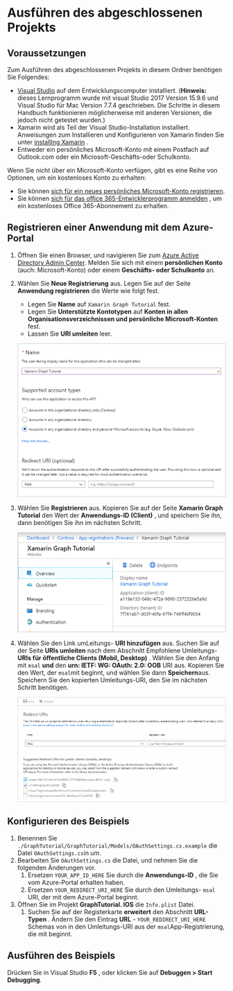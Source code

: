 # <a name="how-to-run-the-completed-project"></a>Ausführen des abgeschlossenen Projekts

## <a name="prerequisites"></a>Voraussetzungen

Zum Ausführen des abgeschlossenen Projekts in diesem Ordner benötigen Sie Folgendes:

- [Visual Studio](https://visualstudio.microsoft.com/vs/) auf dem Entwicklungscomputer installiert. (**Hinweis:** dieses Lernprogramm wurde mit visual Studio 2017 Version 15.9.6 und Visual Studio für Mac Version 7.7.4 geschrieben. Die Schritte in diesem Handbuch funktionieren möglicherweise mit anderen Versionen, die jedoch nicht getestet wurden.)
- Xamarin wird als Teil der Visual Studio-Installation installiert. Anweisungen zum Installieren und Konfigurieren von Xamarin finden Sie unter [installIng Xamarin](https://docs.microsoft.com/xamarin/cross-platform/get-started/installation) .
- Entweder ein persönliches Microsoft-Konto mit einem Postfach auf Outlook.com oder ein Microsoft-Geschäfts-oder Schulkonto.

Wenn Sie nicht über ein Microsoft-Konto verfügen, gibt es eine Reihe von Optionen, um ein kostenloses Konto zu erhalten:

- Sie können [sich für ein neues persönliches Microsoft-Konto registrieren](https://signup.live.com/signup?wa=wsignin1.0&rpsnv=12&ct=1454618383&rver=6.4.6456.0&wp=MBI_SSL_SHARED&wreply=https://mail.live.com/default.aspx&id=64855&cbcxt=mai&bk=1454618383&uiflavor=web&uaid=b213a65b4fdc484382b6622b3ecaa547&mkt=E-US&lc=1033&lic=1).
- Sie können [sich für das office 365-Entwicklerprogramm anmelden](https://developer.microsoft.com/office/dev-program) , um ein kostenloses Office 365-Abonnement zu erhalten.

## <a name="register-an-application-with-the-azure-portal"></a>Registrieren einer Anwendung mit dem Azure-Portal

1. Öffnen Sie einen Browser, und navigieren Sie zum [Azure Active Directory Admin Center](https://aad.portal.azure.com). Melden Sie sich mit einem **persönlichen Konto** (auch: Microsoft-Konto) oder einem **Geschäfts- oder Schulkonto** an.

1. Wählen Sie **Neue Registrierung** aus. Legen Sie auf der Seite **Anwendung registrieren** die Werte wie folgt fest.

    - Legen Sie **Name** auf `Xamarin Graph Tutorial` fest.
    - Legen Sie **Unterstützte Kontotypen** auf **Konten in allen Organisationsverzeichnissen und persönliche Microsoft-Konten** fest.
    - Lassen Sie **URI umleiten** leer.

    ![Screenshot der Seite "Registrieren einer Anwendung"](../../tutorial/images/aad-register-an-app.png)

1. Wählen Sie **Registrieren** aus. Kopieren Sie auf der Seite **Xamarin Graph Tutorial** den Wert der **Anwendungs-ID (Client)** , und speichern Sie ihn, dann benötigen Sie ihn im nächsten Schritt.

    ![Screenshot der Anwendungs-ID der neuen App-Registrierung](../../tutorial/images/aad-application-id.png)

1. Wählen Sie den Link umLeitungs- **URI hinzufügen** aus. Suchen Sie auf der Seite **URIs umleiten** nach dem Abschnitt Empfohlene Umleitungs- **URIs für öffentliche Clients (Mobil, Desktop)** . Wählen Sie den Anfang mit `msal` **und** den **urn: IETF: WG: OAuth: 2.0: OOB** URI aus. Kopieren Sie den Wert, der `msal`mit beginnt, und wählen Sie dann **Speichern**aus. Speichern Sie den kopierten Umleitungs-URI, den Sie im nächsten Schritt benötigen.

    ![Screenshot der Seite "umLeitungs-URIs"](../../tutorial/images/aad-redirect-uris.png)

## <a name="configure-the-sample"></a>Konfigurieren des Beispiels

1. Benennen Sie `./GraphTutorial/GraphTutorial/Models/OAuthSettings.cs.example` die Datei `OAuthSettings.cs`in um.
1. Bearbeiten Sie `OAuthSettings.cs` die Datei, und nehmen Sie die folgenden Änderungen vor.
    1. Ersetzen `YOUR_APP_ID_HERE` Sie durch die **Anwendungs-ID** , die Sie vom Azure-Portal erhalten haben.
    1. Ersetzen `YOUR_REDIRECT_URI_HERE` Sie durch den Umleitungs- `msal` URI, der mit dem Azure-Portal beginnt.
1. Öffnen Sie im Projekt **GraphTutorial. IOS** die `Info.plist` Datei.
    1. Suchen Sie auf der Registerkarte **erweitert** den Abschnitt **URL-Typen** . Ändern Sie den Eintrag **URL** - `YOUR_REDIRECT_URI_HERE` Schemas von in den Umleitungs-URI aus der `msal`App-Registrierung, die mit beginnt.

## <a name="run-the-sample"></a>Ausführen des Beispiels

Drücken Sie in Visual Studio **F5** , oder klicken Sie auf **Debuggen > Start Debugging**.
